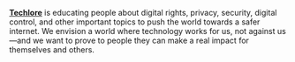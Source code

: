 [**Techlore**](https://techlore.tech) is educating people about digital rights, privacy, security, digital control, and other important topics to push the world towards a safer internet. We envision a world where technology works for us, not against us—and we want to prove to people they can make a real impact for themselves and others.
